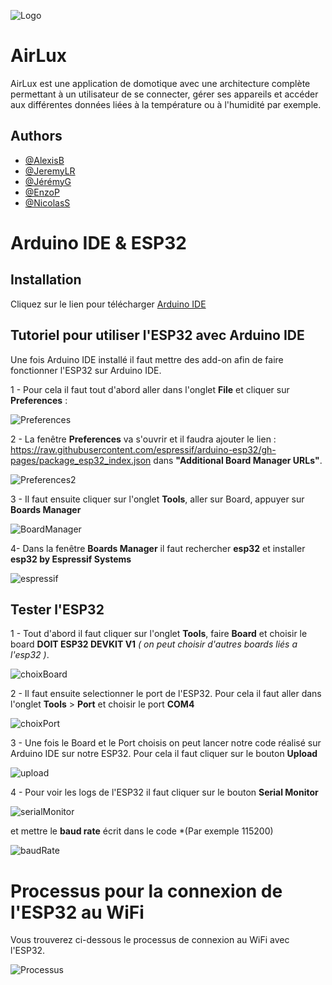 
![Logo](https://pcdt.fr/images/pd/brand/airlux.svg)


# AirLux

AirLux est une application de domotique avec une architecture complète permettant
à un utilisateur de se connecter, gérer ses appareils et accéder aux différentes
données liées à la température ou à l'humidité par exemple.



## Authors

- [@AlexisB](https://www.github.com/alexibrouard)
- [@JeremyLR](https://github.com/JeremyLRYnov)
- [@JérémyG](https://github.com/Zetsuy)
- [@EnzoP](https://github.com/DaoGod)
- [@NicolasS](https://github.com/Nicolas-3050)


# Arduino IDE & ESP32

## Installation

Cliquez sur le lien pour télécharger [Arduino IDE](https://www.arduino.cc/en/software)

## Tutoriel pour utiliser l'ESP32 avec Arduino IDE

Une fois Arduino IDE installé il faut mettre des add-on afin de faire fonctionner l'ESP32 sur Arduino IDE.

1 - Pour cela il faut tout d'abord aller dans l'onglet **File** et cliquer sur **Preferences** :

![Preferences](https://i0.wp.com/randomnerdtutorials.com/wp-content/uploads/2016/12/arduino-ide-open-preferences.png?w=196&quality=100&strip=all&ssl=1image.png)

2 - La fenêtre **Preferences** va s'ouvrir et il faudra ajouter le lien : https://raw.githubusercontent.com/espressif/arduino-esp32/gh-pages/package_esp32_index.json dans **"Additional Board Manager URLs"**.

![Preferences2](https://i0.wp.com/randomnerdtutorials.com/wp-content/uploads/2022/04/ESP32-URL-Arduino-IDE.png?w=828&quality=100&strip=all&ssl=1)

3 - Il faut ensuite cliquer sur l'onglet **Tools**, aller sur Board, appuyer sur **Boards Manager**

![BoardManager](https://i0.wp.com/randomnerdtutorials.com/wp-content/uploads/2018/06/boardsManager.png?w=628&quality=100&strip=all&ssl=1)

4- Dans la fenêtre **Boards Manager** il faut rechercher **esp32** et installer **esp32 by Espressif Systems**

![espressif](https://i0.wp.com/randomnerdtutorials.com/wp-content/uploads/2018/06/installing.png?w=786&quality=100&strip=all&ssl=1)

## Tester l'ESP32

1 - Tout d'abord il faut cliquer sur l'onglet **Tools**, faire **Board** et choisir le board **DOIT ESP32 DEVKIT V1** *( on peut choisir d'autres boards liés a l'esp32 )*.

![choixBoard](https://i0.wp.com/randomnerdtutorials.com/wp-content/uploads/2016/12/windows-select-board.png?w=614&quality=100&strip=all&ssl=1)


2 - Il faut ensuite selectionner le port de l'ESP32. Pour cela il faut aller dans l'onglet **Tools** > **Port** et choisir le port **COM4**

![choixPort](https://i0.wp.com/randomnerdtutorials.com/wp-content/uploads/2018/08/com-port-selected.jpg?w=687&quality=100&strip=all&ssl=1)

3 - Une fois le Board et le Port choisis on peut lancer notre code réalisé sur Arduino IDE sur notre ESP32. Pour cela il faut cliquer sur le bouton **Upload**

![upload](https://i0.wp.com/randomnerdtutorials.com/wp-content/uploads/2016/12/arduino-ide-upload-button.png?resize=34%2C29&quality=100&strip=all&ssl=1)

4 - Pour voir les logs de l'ESP32 il faut cliquer sur le bouton **Serial Monitor**

![serialMonitor](https://i0.wp.com/randomnerdtutorials.com/wp-content/uploads/2016/12/mac-open-arduino-ide-serial-monitor.png?resize=38%2C29&quality=100&strip=all&ssl=1) 

et mettre le **baud rate** écrit dans le code *(Par exemple 115200)

![baudRate](https://i0.wp.com/randomnerdtutorials.com/wp-content/uploads/2016/12/windows-arduino-ide-serial-monitor.png?w=646&quality=100&strip=all&ssl=1) 


# Processus pour la connexion de l'ESP32 au WiFi


Vous trouverez ci-dessous le processus de connexion au WiFi avec l'ESP32.

![Processus](https://cdn.discordapp.com/attachments/1030042569519923221/1068471993919357000/process_connexion_esp32.png)
